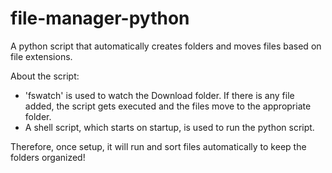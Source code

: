 # file-manager-python

A python script that automatically creates folders and moves files based on file extensions.

About the script:
- 'fswatch' is used to watch the Download folder. If there is any file added, the script gets executed and the files move to the appropriate folder.
- A shell script, which starts on startup, is used to run the python script.

Therefore, once setup, it will run and sort files automatically to keep the folders organized!
